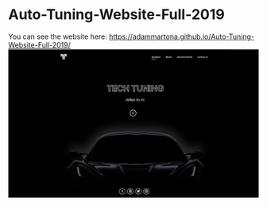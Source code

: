 # Auto-Tuning-Website-Full-2019
You can see the website here: https://adammartona.github.io/Auto-Tuning-Website-Full-2019/
![preview](/img/preview.png)
